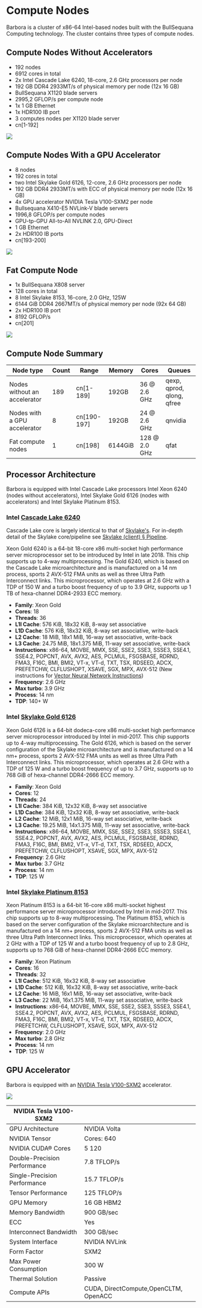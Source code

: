 # Compute Nodes

Barbora is a cluster of x86-64 Intel-based nodes built with the BullSequana Computing technology. The cluster contains three types of compute nodes.

## Compute Nodes Without Accelerators

* 192 nodes
* 6912 cores in total
* 2x Intel Cascade Lake 6240, 18-core, 2.6 GHz processors per node
* 192 GB DDR4 2933MT/s of physical memory per node (12x 16 GB)
* BullSequana X1120 blade servers
* 2995,2 GFLOP/s per compute node
* 1x 1 GB Ethernet
* 1x HDR100 IB port
* 3 computes nodes per X1120 blade server
* cn[1-192]

![](img/BullSequanaX1120.png)

## Compute Nodes With a GPU Accelerator

* 8 nodes
* 192 cores in total
* two Intel Skylake Gold 6126, 12-core, 2.6 GHz processors per node
* 192 GB DDR4 2933MT/s with ECC of physical memory per node (12x 16 GB)
* 4x GPU accelerator NVIDIA Tesla V100-SXM2 per node
* Bullsequana X410-E5 NVLink-V blade servers
* 1996,8 GFLOP/s per compute nodes
* GPU-tp-GPU All-to-All NVLINK 2.0, GPU-Direct
* 1 GB Ethernet
* 2x HDR100 IB ports
* cn[193-200]

![](img/BullSequanaX410E5GPUNVLink.jpg)

## Fat Compute Node

* 1x BullSequana X808 server
* 128 cores in total
* 8 Intel Skylake 8153, 16-core, 2.0 GHz, 125W
* 6144 GiB DDR4 2667MT/s of physical memory per node (92x 64 GB)
* 2x HDR100 IB port
* 8192 GFLOP/s
* cn[201]

![](img/BullSequanaX808.jpg)

## Compute Node Summary

| Node type                    | Count | Range       | Memory  | Cores         | Queues                     |
| ---------------------------- | ----- | ----------- | ------  | -----------   | -------------------------- |
| Nodes without an accelerator | 189   | cn[1-189]   | 192GB   | 36 @ 2.6 GHz  | qexp, qprod, qlong, qfree  |
| Nodes with a GPU accelerator | 8     | cn[190-197] | 192GB   | 24 @ 2.6 GHz  | qnvidia                    |
| Fat compute nodes            | 1     | cn[198]     | 6144GiB | 128 @ 2.0 GHz | qfat                       |

## Processor Architecture

Barbora is equipped with Intel Cascade Lake processors Intel Xeon 6240 (nodes without accelerators), Intel Skylake Gold 6126 (nodes with accelerators) and Intel Skylake Platinum 8153.

### Intel [Cascade Lake 6240][d]

Cascade Lake core is largely identical to that of [Skylake's][a]. For in-depth detail of the Skylake core/pipeline see [Skylake (client) § Pipeline][b].

Xeon Gold 6240 is a 64-bit 18-core x86 multi-socket high performance server microprocessor set to be introduced by Intel in late 2018. This chip supports up to 4-way multiprocessing. The Gold 6240, which is based on the Cascade Lake microarchitecture and is manufactured on a 14 nm process, sports 2 AVX-512 FMA units as well as three Ultra Path Interconnect links. This microprocessor, which operates at 2.6 GHz with a TDP of 150 W and a turbo boost frequency of up to 3.9 GHz, supports up 1 TB of hexa-channel DDR4-2933 ECC memory.

* **Family**: Xeon Gold
* **Cores**: 18
* **Threads**: 36
* **L1I Cache**: 576 KiB, 18x32 KiB, 8-way set associative
* **L1D Cache**: 576 KiB, 18x32 KiB, 8-way set associative, write-back
* **L2 Cache**: 18 MiB, 18x1 MiB, 16-way set associative, write-back
* **L3 Cache**: 24.75 MiB, 18x1.375 MiB, 11-way set associative, write-back
* **Instructions**: x86-64, MOVBE, MMX, SSE, SSE2, SSE3, SSSE3, SSE4.1, SSE4.2, POPCNT, AVX, AVX2, AES, PCLMUL, FSGSBASE, RDRND, FMA3, F16C, BMI, BMI2, VT-x, VT-d, TXT, TSX, RDSEED, ADCX, PREFETCHW, CLFLUSHOPT, XSAVE, SGX, MPX, AVX-512 (New instructions for [Vector Neural Network Instructions][c])
* **Frequency**: 2.6 GHz
* **Max turbo**: 3.9 GHz
* **Process**: 14 nm
* **TDP**: 140+ W

### Intel [Skylake Gold 6126][e]

Xeon Gold 6126 is a 64-bit dodeca-core x86 multi-socket high performance server microprocessor introduced by Intel in mid-2017. This chip supports up to 4-way multiprocessing. The Gold 6126, which is based on the server configuration of the Skylake microarchitecture and is manufactured on a 14 nm+ process, sports 2 AVX-512 FMA units as well as three Ultra Path Interconnect links. This microprocessor, which operates at 2.6 GHz with a TDP of 125 W and a turbo boost frequency of up to 3.7 GHz, supports up to 768 GiB of hexa-channel DDR4-2666 ECC memory.

* **Family**: Xeon Gold
* **Cores**: 12
* **Threads**: 24
* **L1I Cache**: 384 KiB, 12x32 KiB, 8-way set associative
* **L1D Cache**: 384 KiB,	12x32 KiB, 8-way set associative, write-back
* **L2 Cache**: 12 MiB, 12x1 MiB, 16-way set associative,	write-back
* **L3 Cache**: 19.25 MiB, 14x1.375 MiB, 11-way set associative, write-back
* **Instructions**: x86-64, MOVBE, MMX, SSE, SSE2, SSE3, SSSE3, SSE4.1, SSE4.2, POPCNT, AVX, AVX2, AES, PCLMUL, FSGSBASE, RDRND, FMA3, F16C, BMI, BMI2, VT-x, VT-d, TXT, TSX, RDSEED, ADCX, PREFETCHW, CLFLUSHOPT, XSAVE, SGX, MPX, AVX-512
* **Frequency**: 2.6 GHz
* **Max turbo**: 3.7 GHz
* **Process**: 14 nm
* **TDP**: 125 W

### Intel [Skylake Platinum 8153][f]

Xeon Platinum 8153 is a 64-bit 16-core x86 multi-socket highest performance server microprocessor introduced by Intel in mid-2017. This chip supports up to 8-way multiprocessing. The Platinum 8153, which is based on the server configuration of the Skylake microarchitecture and is manufactured on a 14 nm+ process, sports 2 AVX-512 FMA units as well as three Ultra Path Interconnect links. This microprocessor, which operates at 2 GHz with a TDP of 125 W and a turbo boost frequency of up to 2.8 GHz, supports up to 768 GiB of hexa-channel DDR4-2666 ECC memory.

* **Family**: Xeon Platinum
* **Cores**: 16
* **Threads**: 32
* **L1I Cache**: 512 KiB, 16x32 KiB, 8-way set associative
* **L1D Cache**: 512 KiB, 16x32 KiB, 8-way set associative, write-back
* **L2 Cache**: 16 MiB, 16x1 MiB, 16-way set associative, write-back
* **L3 Cache**: 22 MiB, 16x1.375 MiB, 11-way set associative, write-back
* **Instructions**: x86-64, MOVBE, MMX, SSE, SSE2, SSE3, SSSE3, SSE4.1, SSE4.2, POPCNT, AVX, AVX2, AES, PCLMUL, FSGSBASE, RDRND, FMA3, F16C, BMI, BMI2, VT-x, VT-d, TXT, TSX, RDSEED, ADCX, PREFETCHW, CLFLUSHOPT, XSAVE, SGX, MPX, AVX-512
* **Frequency**: 2.0 GHz
* **Max turbo**: 2.8 GHz
* **Process**: 14 nm
* **TDP**: 125 W

## GPU Accelerator

Barbora is equipped with an [NVIDIA Tesla V100-SXM2][g] accelerator.

![](img/gpu-v100.png)

|NVIDIA Tesla V100-SXM2||
| --- | --- |
| GPU Architecture | NVIDIA Volta |
| NVIDIA Tensor| Cores: 640 |
| NVIDIA CUDA® Cores | 5 120 |
| Double-Precision Performance | 7.8 TFLOP/s |
| Single-Precision Performance | 15.7 TFLOP/s |
| Tensor Performance | 125 TFLOP/s |
| GPU Memory | 16 GB HBM2 |
| Memory Bandwidth | 900 GB/sec |
| ECC | Yes |
| Interconnect Bandwidth | 300 GB/sec |
| System Interface | NVIDIA NVLink |
| Form Factor | SXM2 |
| Max Power Consumption | 300 W |
| Thermal Solution | Passive |
| Compute APIs | CUDA, DirectCompute,OpenCLTM, OpenACC |

[a]: https://en.wikichip.org/wiki/intel/microarchitectures/skylake_(server)#Core
[b]: https://en.wikichip.org/wiki/intel/microarchitectures/skylake_(client)#Pipeline
[c]: https://en.wikichip.org/wiki/x86/avx512vnni
[d]: https://en.wikichip.org/wiki/intel/xeon_gold/6240
[e]: https://en.wikichip.org/wiki/intel/xeon_gold/6126
[f]: https://en.wikichip.org/wiki/intel/xeon_platinum/8153
[g]: https://images.nvidia.com/content/technologies/volta/pdf/tesla-volta-v100-datasheet-letter-fnl-web.pdf
